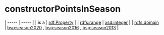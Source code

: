 # constructorPointsInSeason

| ----- | ----- |
| is a | [rdf:Property](http://www.w3.org/1999/02/22-rdf-syntax-ns#Property) |
| [rdfs:range](http://www.w3.org/2000/01/rdf-schema#range) | [xsd:integer](http://www.w3.org/2001/XMLSchema#integer) |
| [rdfs:domain](http://www.w3.org/2000/01/rdf-schema#domain) | [bsp:season2020](https://bramantyoa.github.io/semantic-project/season2020) , [bsp:season2016](https://bramantyoa.github.io/semantic-project/season2016) , [bsp:season2013](https://bramantyoa.github.io/semantic-project/season2013) |